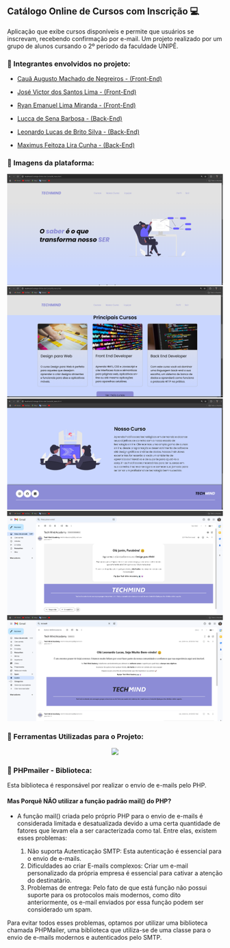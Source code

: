 ## Catálogo Online de Cursos com Inscrição 💻 

Aplicação que exibe cursos disponíveis e permite que usuários se inscrevam, recebendo confirmação por e-mail. Um projeto realizado por um grupo de alunos cursando o 2º período da faculdade UNIPÊ.

### 📌 Integrantes envolvidos no projeto: 

 - [Cauã Augusto Machado de Negreiros - (Front-End)](https://github.com/cauaaugustow)
 - [José Victor dos Santos Lima - (Front-End)](https://github.com/VictorSLima7)
 - [Ryan Emanuel Lima Miranda - (Front-End)](https://github.com/ryanlimaw)

 - [Lucca de Sena Barbosa - (Back-End)](https://github.com/luccasena)
 - [Leonardo Lucas de Brito Silva - (Back-End)](https://github.com/leonardolucasbs)
 - [Maximus Feitoza Lira Cunha - (Back-End)](https://github.com/MaxFeitoza)

### 📌 Imagens da plataforma:

<img src="readme\imgs\menu.jpg" alt="Menu do Site"><br>
<img src="readme\imgs\cursos.jpg" alt="Cursos do Site"><br>
<img src="readme\imgs\resumo_curso.jpg" alt="Resumo dos cursos"><br>
<img src="readme\imgs\email_bem_vindo.jpg" alt="E-mail de Bem vindo"><br>
<img src="readme\imgs\email_confirmacao_curso.jpg" alt="E-mail de Confirmação do curso">

### 📌 Ferramentas Utilizadas para o Projeto:

<p align="center">
  <a href="https://skillicons.dev">
    <img src="https://skillicons.dev/icons?i=js,html,css,php" />
  </a>
</p>

### 📌 PHPmailer - Biblioteca:

Esta biblioteca é responsável por realizar o envio de e-mails pelo PHP.  

#### Mas Porquê NÃO utilizar a função padrão mail() do PHP?

- A função mail() criada pelo próprio PHP para o envio de e-mails é considerada limitada e desatualizada devido a uma certa quantidade de fatores que levam ela a ser caracterizada como tal. Entre elas, existem esses problemas:

    1. Não suporta Autenticação SMTP: Esta autenticação é essencial para o envio de e-mails.
    2. Dificuldades ao criar E-mails complexos: Criar um e-mail personalizado da própria empresa é essencial para cativar a atenção do destinatário.
    3. Problemas de entrega: Pelo fato de que está função não possui suporte para os protocolos mais modernos, como dito anteriormente, os e-mail enviados por essa função podem ser considerado um spam.

Para evitar todos esses problemas, optamos por utilizar uma biblioteca chamada PHPMailer, uma biblioteca que utiliza-se de uma classe para o envio de e-mails modernos e autenticados pelo SMTP.
